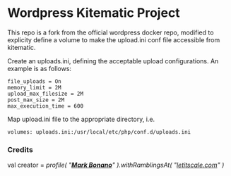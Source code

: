 # Wordpress Kitematic Project #

This repo is a fork from the official wordpress docker repo, modified to explicity define a volume to make the upload.ini conf file accessible from kitematic.

Create an uploads.ini, defining the acceptable upload configurations. An example is as follows:

	file_uploads = On
	memory_limit = 2M
	upload_max_filesize = 2M
	post_max_size = 2M
	max_execution_time = 600

Map upload.ini file to the appropriate directory, i.e.

	volumes: uploads.ini:/usr/local/etc/php/conf.d/uploads.ini

### Credits
val creator = _profile( "**[Mark Bonano](http://www.linkedin.com/pub/mark-bonano/6/23/92a)**" ).withRamblingsAt( "[letitscale.com](http://letitscale.com)" )_